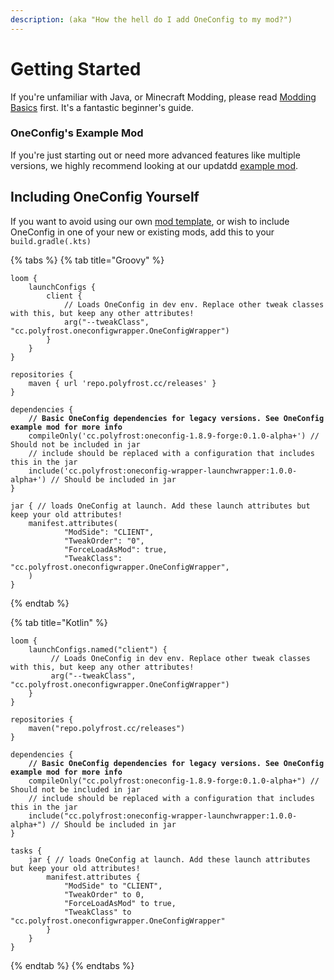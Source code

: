 ```yaml
---
description: (aka "How the hell do I add OneConfig to my mod?")
---
```


# Getting Started

If you're unfamiliar with Java, or Minecraft Modding, please read [Modding Basics](including-oneconfig.md) first. It's a fantastic beginner's guide.

### OneConfig's Example Mod

If you're just starting out or need more advanced features like multiple versions, we highly recommend looking at our updatdd [example mod](https://github.com/Polyfrost/OneConfigExampleMod/).

## Including OneConfig Yourself

If you want to avoid using our own [mod template](https://github.com/Polyfrost/OneConfigExampleMod/), or wish to include OneConfig in one of your new or existing mods, add this to your `build.gradle(.kts)`

{% tabs %}
{% tab title="Groovy" %}
<pre class="language-groovy"><code class="lang-groovy">loom {
    launchConfigs {
        client {
            // Loads OneConfig in dev env. Replace other tweak classes with this, but keep any other attributes!
            arg("--tweakClass", "cc.polyfrost.oneconfigwrapper.OneConfigWrapper")
        }
    }
}

repositories {
    maven { url 'repo.polyfrost.cc/releases' }
}

dependencies {
<strong>    // Basic OneConfig dependencies for legacy versions. See OneConfig example mod for more info
</strong>    compileOnly('cc.polyfrost:oneconfig-1.8.9-forge:0.1.0-alpha+') // Should not be included in jar
    // include should be replaced with a configuration that includes this in the jar
    include('cc.polyfrost:oneconfig-wrapper-launchwrapper:1.0.0-alpha+') // Should be included in jar
}

jar { // loads OneConfig at launch. Add these launch attributes but keep your old attributes!
    manifest.attributes(
            "ModSide": "CLIENT",
            "TweakOrder": "0",
            "ForceLoadAsMod": true,
            "TweakClass": "cc.polyfrost.oneconfigwrapper.OneConfigWrapper",
    )
}
</code></pre>
{% endtab %}

{% tab title="Kotlin" %}
<pre class="language-kotlin"><code class="lang-kotlin">loom {
    launchConfigs.named("client") {
         // Loads OneConfig in dev env. Replace other tweak classes with this, but keep any other attributes!
         arg("--tweakClass", "cc.polyfrost.oneconfigwrapper.OneConfigWrapper")
    }
}

repositories {
    maven("repo.polyfrost.cc/releases")
}

dependencies {
<strong>    // Basic OneConfig dependencies for legacy versions. See OneConfig example mod for more info
</strong>    compileOnly("cc.polyfrost:oneconfig-1.8.9-forge:0.1.0-alpha+") // Should not be included in jar
    // include should be replaced with a configuration that includes this in the jar
    include("cc.polyfrost:oneconfig-wrapper-launchwrapper:1.0.0-alpha+") // Should be included in jar
}

tasks {
    jar { // loads OneConfig at launch. Add these launch attributes but keep your old attributes!
        manifest.attributes {
            "ModSide" to "CLIENT",
            "TweakOrder" to 0,
            "ForceLoadAsMod" to true,
            "TweakClass" to "cc.polyfrost.oneconfigwrapper.OneConfigWrapper"
        }
    }
}
</code></pre>
{% endtab %}
{% endtabs %}
